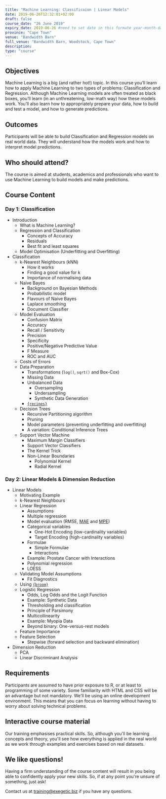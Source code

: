 ```yaml
---
title: "Machine Learning: Classificaion | Linear Models"
date: 2019-06-26T12:32:01+02:00
draft: false
course_date: "26 June 2019"
expiry_date: 2019-06-26 #need to set date in this formate year-month-day
province: "Cape Town"
venue: "Bandwidth Barn"
full_venue: "Bandwidth Barn, Woodstock, Cape Town"
description: 
type: "course"
---
```


## Objectives

Machine Learning is a big (and rather hot!) topic. In this course you’ll learn how to apply Machine Learning to two types of problems: Classification and Regression. Although Machine Learning models are often treated as black boxes, you’ll learn (in an unthreatening, low-math way) how these models work. You’ll also learn how to appropriately prepare your data, how to build and test a model, and how to generate predictions.
          
## Outcomes

Participants will be able to build Classification and Regression models on real world data. They will understand how the models work and how to interpret model predictions.

## Who should attend?

The course is aimed at students, academics and professionals who want to use Machine Learning to build models and make predictions.

## Course Content
### Day 1: Classification
- Introduction
	- What is Machine Learning?
	- Regression and Classification
		- Concepts of Accuracy
		- Residuals
		- Best fit and least squares
	- Model Optimisation (Underfitting and Overfitting)
- Classification
	- k-Nearest Neighbours (kNN)
		- How it works
		- Finding a good value for k
		- Importance of normalising data
	- Naive Bayes
		- Background on Bayesian Methods
		- Probabilistic model
		- Flavours of Naive Bayes
		- Laplace smoothing
		- Document Classifier
	- Model Evaluation
		* Confusion Matrix
		* Accuracy
		* Recall / Sensitivity
		* Precision
		* Specificity
		* Positive/Negative Predictive Value
		* F Measure
		* ROC and AUC
	- Costs of Errors
	- Data Preparation
		- Transformations (`log()`, `sqrt()` and Box-Cox)
		- Missing Data
		- Unbalanced Data
			* Oversampling
			* Undersampling
			* Synthetic Data Generation
		- [`{recipes}`](https://github.com/tidymodels/recipes)
	- Decision Trees
		- Recursive Partitioning algorithm
		- Pruning
		- Model parameters (preventing underfitting and overfitting)
		- A variation: Conditional Inference Trees
	- Support Vector Machine
		- Maximum Margin Classifiers
		- Support Vector Classifiers
		- The Kernel Trick
		- Non-Linear Boundaries
			* Polynomial Kernel
			* Radial Kernel

### Day 2: Linear Models & Dimension Reduction

- Linear Models
	- Motivating Example
	- k-Nearest Neighbours
	- Linear Regression
		* Assumptions 
		* Multiple regression
		* Model evaluation (RMSE, [MAE](https://en.wikipedia.org/wiki/Mean_absolute_error) and [MPE](https://en.wikipedia.org/wiki/Mean_percentage_error))
		* Categorical variables
			* One-Hot Encoding (low-cardinality variables)
			* Target Encoding (high-cardinality variables)
		* Formulae
			* Simple Formulae
			* Interactions
		* Example: Prostate Cancer with Interactions
		* Polynomial regression
		* LOESS
	- Validating Model Assumptions
		* Fit Diagnostics
	- Using [`{broom}`](https://github.com/tidyverse/broom)
	- Logistic Regression
		* Odds, Log Odds and the Logit Function
		* Example: Synthetic Data
		* Thresholding and classification
		* Principle of Parsimony
		* Multicollinearity
		* Example: Myopia Data
		* Beyond binary: One-versus-rest models
	- Feature Importance
	- Feature Selection
	  	* Stepwise (forward selection and backward elimination)
- Dimension Reduction
	- PCA
	- Linear Discriminant Analysis
          
## Requirements
          
Participants are assumed to have prior exposure to R, or at least to programming of some variety. Some familiarity with HTML and CSS will be an advantage but not mandatory. We'll be using an online development environment. This means that you can focus on learning without having to worry about solving technical problems.

## Interactive course material
          
Our training emphasises practical skills. So, although you'll be learning concepts and theory, you'll see how everything is applied in the real world as we work through examples and exercises based on real datasets.

## We like questions!
          
Having a firm understanding of the course content will result in you being able to confidently apply your new skills. So, if at any point you're unsure of something, just ask!

Contact us at training@exegetic.biz if you have any questions.
